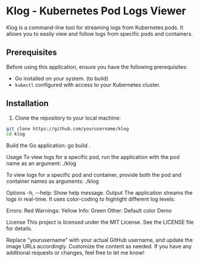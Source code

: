 # Klog - Kubernetes Pod Logs Viewer

Klog is a command-line tool for streaming logs from Kubernetes pods. It allows you to easily view and follow logs from specific pods and containers.

## Prerequisites

Before using this application, ensure you have the following prerequisites:

- Go installed on your system. (to build)
- `kubectl` configured with access to your Kubernetes cluster.

## Installation

1. Clone the repository to your local machine:

```bash
git clone https://github.com/yourusername/klog
cd klog
```

Build the Go application:
go build .

Usage
To view logs for a specific pod, run the application with the pod name as an argument:
./klog <pod-name>

To view logs for a specific pod and container, provide both the pod and container names as arguments:
./klog <pod-name> <container-name>

Options
-h, --help: Show help message.
Output
The application streams the logs in real-time. It uses color-coding to highlight different log levels:

Errors: Red
Warnings: Yellow
Info: Green
Other: Default color
Demo

License
This project is licensed under the MIT License. See the LICENSE file for details.

Replace "yourusername" with your actual GitHub username, and update the image URLs accordingly. Customize the content as needed. If you have any additional requests or changes, feel free to let me know!

